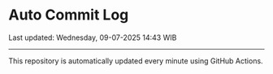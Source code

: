 # Auto Commit Log

Last updated: Wednesday, 09-07-2025 14:43 WIB

---

This repository is automatically updated every minute using GitHub Actions.
